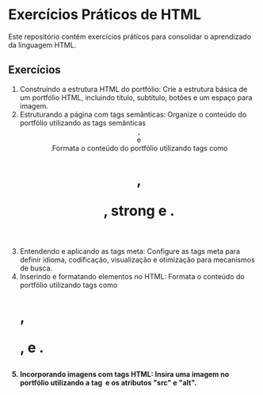 # Exercícios Práticos de HTML

Este repositório contém exercícios práticos para consolidar o aprendizado da linguagem HTML.

## Exercícios

1. Construindo a estrutura HTML do portfólio: Crie a estrutura básica de um portfólio HTML, incluindo título, subtítulo, botões e um espaço para imagem.
2. Estruturando a página com tags semânticas: Organize o conteúdo do portfólio utilizando as tags semânticas <header>, <main> e <footer>.Formata o conteúdo do portfólio utilizando tags como <h1>, <p>, strong e <a>.
3. Entendendo e aplicando as tags meta: Configure as tags meta para definir idioma, codificação, visualização e otimização para mecanismos de busca.
4. Inserindo e formatando elementos no HTML: Formata o conteúdo do portfólio utilizando tags como <h1>, <p>, <strong> e <a>.
5. Incorporando imagens com tags HTML: Insira uma imagem no portfólio utilizando a tag <img> e os atributos "src" e "alt".